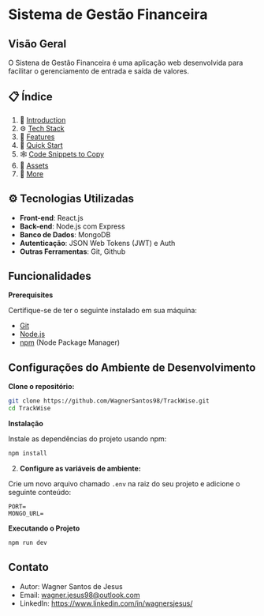 # Sistema de Gestão Financeira

## Visão Geral

O Sistena de Gestão Financeira é uma aplicação web desenvolvida para facilitar o gerenciamento de entrada e saída de valores.

## 📋 <a name="table">Índice</a>

1. 🤖 [Introduction](#introduction)
2. ⚙️ [Tech Stack](#tech-utility)
3. 🔋 [Features](#features)
4. 🤸 [Quick Start](#quick-start)
5. 🕸️ [Code Snippets to Copy](#snippets)
6. 🔗 [Assets](#links)
7. 🚀 [More](#more)

## <a name="tech-utility">⚙️ Tecnologias Utilizadas</a>

- **Front-end**: React.js
- **Back-end**: Node.js com Express
- **Banco de Dados**: MongoDB
- **Autenticação**: JSON Web Tokens (JWT) e Auth
- **Outras Ferramentas**: Git, Github

## Funcionalidades



**Prerequisites**

Certifique-se de ter o seguinte instalado em sua máquina:

- [Git](https://git-scm.com/)
- [Node.js](https://nodejs.org/pt)
- [npm](https://www.npmjs.com/) (Node Package Manager)

## Configurações do Ambiente de Desenvolvimento

**Clone o repositório:**
```bash
git clone https://github.com/WagnerSantos98/TrackWise.git
cd TrackWise
```

**Instalação**

Instale as dependências do projeto usando npm:

```bash
npm install
```

2. **Configure as variáveis de ambiente:**

Crie um novo arquivo chamado `.env` na raiz do seu projeto e adicione o seguinte conteúdo:

```env
PORT=
MONGO_URL=
```

**Executando o Projeto**

```bash
npm run dev
```

## Contato

- Autor: Wagner Santos de Jesus
- Email: wagner.jesus98@outlook.com
- LinkedIn: https://www.linkedin.com/in/wagnersjesus/